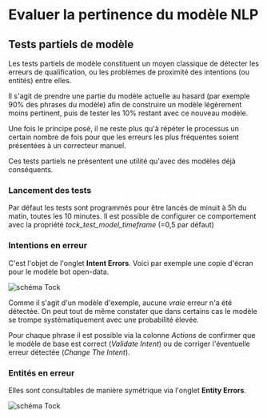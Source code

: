 # Evaluer la pertinence du modèle NLP

## Tests partiels de modèle

Les tests partiels de modèle constituent un moyen classique de détecter les erreurs de qualification,
ou les problèmes de proximité des intentions (ou entités) entre elles.

Il s'agit de prendre une partie du modèle actuelle au hasard (par exemple 90% des phrases du modèle) afin de construire
un modèle légèrement moins pertinent, puis de tester les 10% restant avec ce nouveau modèle.

Une fois le principe posé, il ne reste plus qu'à répéter le processus un certain nombre de fois
pour que les erreurs les plus fréquentes soient présentées à un correcteur manuel.

Ces tests partiels ne présentent une utilité qu'avec des modèles déjà conséquents.

### Lancement des tests

Par défaut les tests sont programmés pour être lancés de minuit à 5h du matin, toutes les 10 minutes.
Il est possible de configurer ce comportement avec la propriété *tock_test_model_timeframe* (=0,5 par défaut)

### Intentions en erreur

C'est l'objet de l'onglet **Intent Errors**. Voici par exemple une copie d'écran pour le modèle bot open-data.

![schéma Tock](../../img/intent-errors.png "Erreur d'intentions détectées")

Comme il s'agit d'un modèle d'exemple, aucune *vraie* erreur n'a été détectée. 
On peut tout de même constater que dans certains cas le modèle se trompe systématiquement avec une probabilité élevée.

Pour chaque phrase il est possible via la colonne *Actions* de confirmer que le modèle de base est correct (*Validate Intent*) 
ou de corriger l'éventuelle erreur détectée (*Change The Intent*). 

### Entités en erreur

Elles sont consultables de manière symétrique via l'onglet **Entity Errors**. 

![schéma Tock](../../img/entity-errors.png "Erreur d'entités détectées")